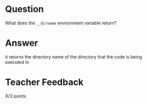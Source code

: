 # Question

What does the `__dirname` environment variable return? 

# Answer
it returns the directory name of the directory that the code is being executed in
# Teacher Feedback

X/3 points
